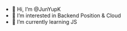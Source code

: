 - 👋 Hi, I’m @JunYupK
- 👀 I’m interested in Backend Position & Cloud
- 🌱 I’m currently learning JS

<!---
JunYupK/JunYupK is a ✨ special ✨ repository because its `README.md` (this file) appears on your GitHub profile.
You can click the Preview link to take a look at your changes.
--->

